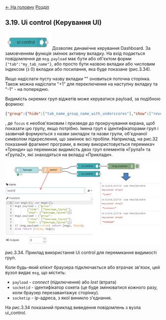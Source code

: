 [<- На головну](../)  [Розділ](README.md)

## 3.19. Ui control (Керування UI)

![img](media/ui_control.png)Дозволяє динамічне керування Dashboard. За замовченням функція змінює активну вкладку. На вхід подається повідомлення де `msg.payload` має бути або об'єктом форми `{"tab":"my_tab_name"}`, або просто бути назвою вкладки або числовим індексом (з 0) вкладки або посилання, яка буде показане (рис.3.34).

Якщо надіслати пусту назву вкладки "" оновиться поточна сторінка. Також можна надіслати "+1" для переключення на наступну вкладку та "-1" - на попередню. 

Видимість окремих груп віджетів може керуватися payload, за подібною формою: 

```json
{"group":{"hide":["tab_name_group_name_with_underscores"],"show":["reveal_another_group"], "focus":true}}
```

, де `focus` є необов'язковим і призведе до прокручування екрана, щоб показати цю групу, якщо потрібно. Імена груп є ідентифікаторами груп і зазвичай формуються з назви закладок та назви групи, об'єднаної символом підкреслення, що замінює всі пробіли. Наприклад, на рис.32 показаний фрагмент програми, в якому використовується перемикач «Тренди» що перемикає видимість двох груп елементів «Група1» та «Група2», які знаходяться на вкладці «Приклади». 

![img](media/3_34.png)

рис.3.34. Приклад використання Ui control для перемикання видимості груп.

Коли будь-який клієнт браузера підключається або втрачає зв'язок, цей вузол видає `msg`, що містить:

- `payload` - *connect* (підключення) або *lost* (втрата)
- `socketid` - ідентифікатор сокета (це буде змінюватися кожного разу, коли браузер перезавантажує сторінку).
-  `socketip` - ip-адреса, з якої виникло з'єднання.


На рис.3.34 показаний приклад виведення повідомлень з вузла ui_control. 